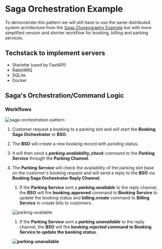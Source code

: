 # Saga Orchestration Example

To demonstrate this pattern we will still have to use the same distributed system architecture from the [Saga Choreography Example](https://github.com/roelzkie15/python-microservices-patterns/tree/master/saga-choreograhpy-example) but with more simplified version and shorter workflow for booking, billing and parking services.

## Techstack to implement servers

- Starlette (used by FastAPI)
- RabbitMQ
- SQLite
- Docker

## Saga's Orchestration/Command Logic

### Workflows

![saga-orchestration-pattern](https://github.com/roelzkie15/python-microservices-patterns/blob/master/saga-orchestration-example/resources/saga-orchestration-pattern.png)

1. Customer request a booking to a parking slot and will start the **Booking Saga Orchestrator** or **BSO**.

1. The **BSO** will create a new booking record with _pending_ status.

1. It will then send a _**parking.availability_check**_ command to the **Parking Service** through the **Parking Channel**.

1. The **Parking Service** will check the availability of the parking slot base on the customer's booking request and will send a reply to the **BSO** via **Booking Saga Orchestrator Reply Channel**.

    1. If the <b>Parking Service</b> sent a <b><i>parking.available</i></b> to the reply channel, the <b>BSO</b> will fire <b>booking.approved</b> command to <b>Booking Service</b> to update the booking status and <b>billing.create</b> command to <b>Billing Service</b> to create bills to customers.

    ![parking-available](https://github.com/roelzkie15/python-microservices-patterns/blob/master/saga-orchestration-example/resources/saga-orchestration-4a.png)

    1. If the <b>Parking Service</b> sent a <i><b>parking.unavailable</b></i> to the reply channel, the <b>BSO</b> will fire <b>booking.rejected<b> command to <b>Booking Service</b> to update the booking status.

    ![parking-unavailable](https://github.com/roelzkie15/python-microservices-patterns/blob/master/saga-orchestration-example/resources/saga-orchestration-4b.png)
